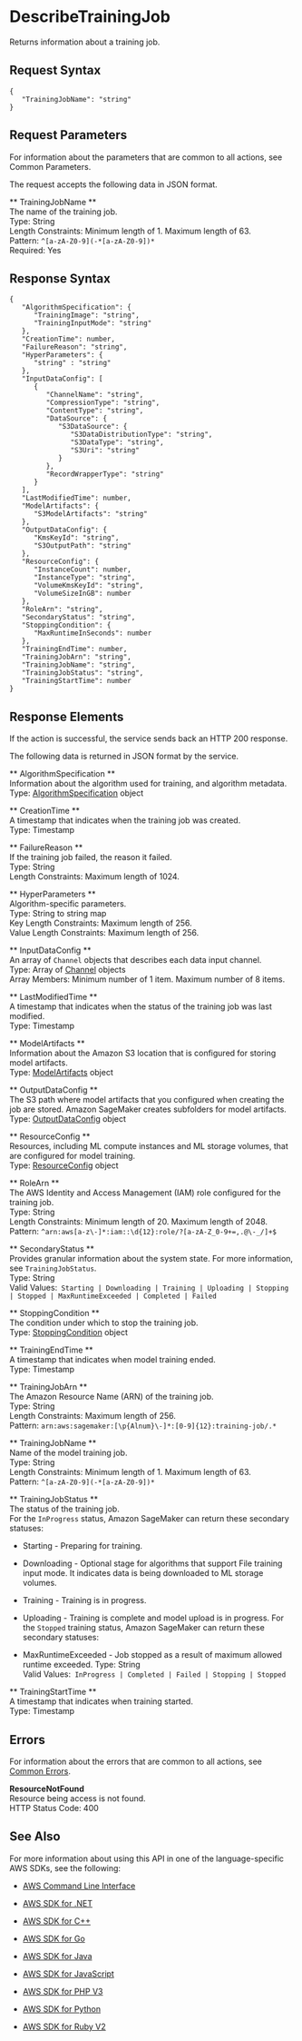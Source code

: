 # DescribeTrainingJob<a name="API_DescribeTrainingJob"></a>

Returns information about a training job\.

## Request Syntax<a name="API_DescribeTrainingJob_RequestSyntax"></a>

```
{
   "TrainingJobName": "string"
}
```

## Request Parameters<a name="API_DescribeTrainingJob_RequestParameters"></a>

For information about the parameters that are common to all actions, see Common Parameters\.

The request accepts the following data in JSON format\.

 ** TrainingJobName **   
The name of the training job\.  
Type: String  
Length Constraints: Minimum length of 1\. Maximum length of 63\.  
Pattern: `^[a-zA-Z0-9](-*[a-zA-Z0-9])*`   
Required: Yes

## Response Syntax<a name="API_DescribeTrainingJob_ResponseSyntax"></a>

```
{
   "AlgorithmSpecification": { 
      "TrainingImage": "string",
      "TrainingInputMode": "string"
   },
   "CreationTime": number,
   "FailureReason": "string",
   "HyperParameters": { 
      "string" : "string" 
   },
   "InputDataConfig": [ 
      { 
         "ChannelName": "string",
         "CompressionType": "string",
         "ContentType": "string",
         "DataSource": { 
            "S3DataSource": { 
               "S3DataDistributionType": "string",
               "S3DataType": "string",
               "S3Uri": "string"
            }
         },
         "RecordWrapperType": "string"
      }
   ],
   "LastModifiedTime": number,
   "ModelArtifacts": { 
      "S3ModelArtifacts": "string"
   },
   "OutputDataConfig": { 
      "KmsKeyId": "string",
      "S3OutputPath": "string"
   },
   "ResourceConfig": { 
      "InstanceCount": number,
      "InstanceType": "string",
      "VolumeKmsKeyId": "string",
      "VolumeSizeInGB": number
   },
   "RoleArn": "string",
   "SecondaryStatus": "string",
   "StoppingCondition": { 
      "MaxRuntimeInSeconds": number
   },
   "TrainingEndTime": number,
   "TrainingJobArn": "string",
   "TrainingJobName": "string",
   "TrainingJobStatus": "string",
   "TrainingStartTime": number
}
```

## Response Elements<a name="API_DescribeTrainingJob_ResponseElements"></a>

If the action is successful, the service sends back an HTTP 200 response\.

The following data is returned in JSON format by the service\.

 ** AlgorithmSpecification **   
Information about the algorithm used for training, and algorithm metadata\.   
Type: [AlgorithmSpecification](API_AlgorithmSpecification.md) object

 ** CreationTime **   
A timestamp that indicates when the training job was created\.  
Type: Timestamp

 ** FailureReason **   
If the training job failed, the reason it failed\.   
Type: String  
Length Constraints: Maximum length of 1024\.

 ** HyperParameters **   
Algorithm\-specific parameters\.   
Type: String to string map  
Key Length Constraints: Maximum length of 256\.  
Value Length Constraints: Maximum length of 256\.

 ** InputDataConfig **   
An array of `Channel` objects that describes each data input channel\.   
Type: Array of [Channel](API_Channel.md) objects  
Array Members: Minimum number of 1 item\. Maximum number of 8 items\.

 ** LastModifiedTime **   
A timestamp that indicates when the status of the training job was last modified\.  
Type: Timestamp

 ** ModelArtifacts **   
Information about the Amazon S3 location that is configured for storing model artifacts\.   
Type: [ModelArtifacts](API_ModelArtifacts.md) object

 ** OutputDataConfig **   
The S3 path where model artifacts that you configured when creating the job are stored\. Amazon SageMaker creates subfolders for model artifacts\.   
Type: [OutputDataConfig](API_OutputDataConfig.md) object

 ** ResourceConfig **   
Resources, including ML compute instances and ML storage volumes, that are configured for model training\.   
Type: [ResourceConfig](API_ResourceConfig.md) object

 ** RoleArn **   
The AWS Identity and Access Management \(IAM\) role configured for the training job\.   
Type: String  
Length Constraints: Minimum length of 20\. Maximum length of 2048\.  
Pattern: `^arn:aws[a-z\-]*:iam::\d{12}:role/?[a-zA-Z_0-9+=,.@\-_/]+$` 

 ** SecondaryStatus **   
 Provides granular information about the system state\. For more information, see `TrainingJobStatus`\.   
Type: String  
Valid Values:` Starting | Downloading | Training | Uploading | Stopping | Stopped | MaxRuntimeExceeded | Completed | Failed` 

 ** StoppingCondition **   
The condition under which to stop the training job\.   
Type: [StoppingCondition](API_StoppingCondition.md) object

 ** TrainingEndTime **   
A timestamp that indicates when model training ended\.  
Type: Timestamp

 ** TrainingJobArn **   
The Amazon Resource Name \(ARN\) of the training job\.  
Type: String  
Length Constraints: Maximum length of 256\.  
Pattern: `arn:aws:sagemaker:[\p{Alnum}\-]*:[0-9]{12}:training-job/.*` 

 ** TrainingJobName **   
 Name of the model training job\.   
Type: String  
Length Constraints: Minimum length of 1\. Maximum length of 63\.  
Pattern: `^[a-zA-Z0-9](-*[a-zA-Z0-9])*` 

 ** TrainingJobStatus **   
The status of the training job\.   
For the `InProgress` status, Amazon SageMaker can return these secondary statuses:  

+ Starting \- Preparing for training\.

+ Downloading \- Optional stage for algorithms that support File training input mode\. It indicates data is being downloaded to ML storage volumes\.

+ Training \- Training is in progress\.

+ Uploading \- Training is complete and model upload is in progress\.
For the `Stopped` training status, Amazon SageMaker can return these secondary statuses:  

+ MaxRuntimeExceeded \- Job stopped as a result of maximum allowed runtime exceeded\.
Type: String  
Valid Values:` InProgress | Completed | Failed | Stopping | Stopped` 

 ** TrainingStartTime **   
A timestamp that indicates when training started\.  
Type: Timestamp

## Errors<a name="API_DescribeTrainingJob_Errors"></a>

For information about the errors that are common to all actions, see [Common Errors](CommonErrors.md)\.

 **ResourceNotFound**   
Resource being access is not found\.  
HTTP Status Code: 400

## See Also<a name="API_DescribeTrainingJob_SeeAlso"></a>

For more information about using this API in one of the language\-specific AWS SDKs, see the following:

+  [AWS Command Line Interface](http://docs.aws.amazon.com/goto/aws-cli/sagemaker-2017-07-24/DescribeTrainingJob) 

+  [AWS SDK for \.NET](http://docs.aws.amazon.com/goto/DotNetSDKV3/sagemaker-2017-07-24/DescribeTrainingJob) 

+  [AWS SDK for C\+\+](http://docs.aws.amazon.com/goto/SdkForCpp/sagemaker-2017-07-24/DescribeTrainingJob) 

+  [AWS SDK for Go](http://docs.aws.amazon.com/goto/SdkForGoV1/sagemaker-2017-07-24/DescribeTrainingJob) 

+  [AWS SDK for Java](http://docs.aws.amazon.com/goto/SdkForJava/sagemaker-2017-07-24/DescribeTrainingJob) 

+  [AWS SDK for JavaScript](http://docs.aws.amazon.com/goto/AWSJavaScriptSDK/sagemaker-2017-07-24/DescribeTrainingJob) 

+  [AWS SDK for PHP V3](http://docs.aws.amazon.com/goto/SdkForPHPV3/sagemaker-2017-07-24/DescribeTrainingJob) 

+  [AWS SDK for Python](http://docs.aws.amazon.com/goto/boto3/sagemaker-2017-07-24/DescribeTrainingJob) 

+  [AWS SDK for Ruby V2](http://docs.aws.amazon.com/goto/SdkForRubyV2/sagemaker-2017-07-24/DescribeTrainingJob) 